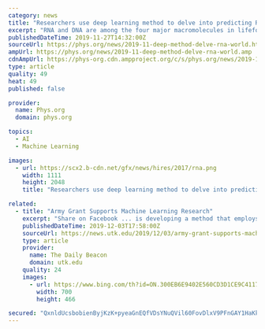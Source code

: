 ```yaml
---
category: news
title: "Researchers use deep learning method to delve into predicting RNA structures in world first"
excerpt: "RNA and DNA are among the four major macromolecules in lifeforms. The team employed the use of deep learning—a subset of artificial intelligence used to create complex, numerical functions to approximate specific tasks automatically without explicit ..."
publishedDateTime: 2019-11-27T14:32:00Z
sourceUrl: https://phys.org/news/2019-11-deep-method-delve-rna-world.html
ampUrl: https://phys.org/news/2019-11-deep-method-delve-rna-world.amp
cdnAmpUrl: https://phys-org.cdn.ampproject.org/c/s/phys.org/news/2019-11-deep-method-delve-rna-world.amp
type: article
quality: 49
heat: 49
published: false

provider:
  name: Phys.org
  domain: phys.org

topics:
  - AI
  - Machine Learning

images:
  - url: https://scx2.b-cdn.net/gfx/news/hires/2017/rna.png
    width: 1111
    height: 2048
    title: "Researchers use deep learning method to delve into predicting RNA structures in world first"

related:
  - title: "Army Grant Supports Machine Learning Research"
    excerpt: "Share on Facebook ... is developing a method that employs artificial intelligence to clearly understand the electrical brain activity data conveyed through electroencephalogram monitoring. Vasileios Maroulas’s method has applications in neuroscience and is of interest to the US Army Research Laboratory’s Brain-Computer Interface initiative."
    publishedDateTime: 2019-12-03T17:58:00Z
    sourceUrl: https://news.utk.edu/2019/12/03/army-grant-supports-machine-learning-research/
    type: article
    provider:
      name: The Daily Beacon
      domain: utk.edu
    quality: 24
    images:
      - url: https://www.bing.com/th?id=ON.300EB6E9402E560CD3D1CE9C41172F85
        width: 700
        height: 466

secured: "QxnldUcsbobienByjKzK+pyeaGnEQfVDsYNuQVil60FovDlxV9PFnGAY1HaKke9D10zk49m64B1707DGXSO2U9+Dze3yN2NTwNbpWQq60oyLAtlht9phOGF9ekgT7faMNdjgbEdGBU6BlZMpkWyx7WsHI5QQd+rvwLPZaIptPLBl/AsTAE79Ah5aZwePetGZzEIF0pp5m03bXBGlBeaKcYHIK70w4NDoBdjAcGJjM5jZeDOagOG7Spm1+5j0lX0KWDjmLna2feZGko6LD2bgig==;CJ7dAH2sKW7DczptanvFwA=="
---
```


